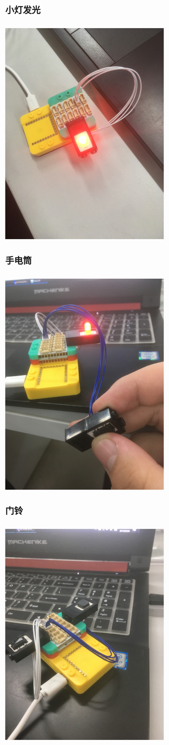 # 小灯发光
# ![](2E9AA3C20610AC1F69D94112B5A5C698.png)

# 手电筒
# ![](FE727B82782280CF669F4F241B8CB24E.png)

# 门铃
# ![](2DD3F9D3C611AD7CC6134CFCBCF404ED.png)

